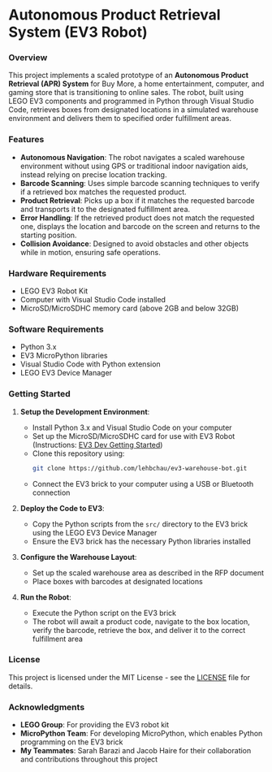 # Autonomous Product Retrieval System (EV3 Robot)

### Overview
This project implements a scaled prototype of an **Autonomous Product Retrieval (APR) System** for Buy More, a home entertainment, computer, and gaming store that is transitioning to online sales. The robot, built using LEGO EV3 components and programmed in Python through Visual Studio Code, retrieves boxes from designated locations in a simulated warehouse environment and delivers them to specified order fulfillment areas.

### Features
- **Autonomous Navigation**: The robot navigates a scaled warehouse environment without using GPS or traditional indoor navigation aids, instead relying on precise location tracking.
- **Barcode Scanning**: Uses simple barcode scanning techniques to verify if a retrieved box matches the requested product.
- **Product Retrieval**: Picks up a box if it matches the requested barcode and transports it to the designated fulfillment area.
- **Error Handling**: If the retrieved product does not match the requested one, displays the location and barcode on the screen and returns to the starting position.
- **Collision Avoidance**: Designed to avoid obstacles and other objects while in motion, ensuring safe operations.

### Hardware Requirements
- LEGO EV3 Robot Kit
- Computer with Visual Studio Code installed
- MicroSD/MicroSDHC memory card (above 2GB and below 32GB)

### Software Requirements
- Python 3.x
- EV3 MicroPython libraries
- Visual Studio Code with Python extension
- LEGO EV3 Device Manager

### Getting Started
1. **Setup the Development Environment**:
   - Install Python 3.x and Visual Studio Code on your computer
   - Set up the MicroSD/MicroSDHC card for use with EV3 Robot (Instructions: [EV3 Dev Getting Started](https://www.ev3dev.org/docs/getting-started/))
   - Clone this repository using:
     ```bash
     git clone https://github.com/lehbchau/ev3-warehouse-bot.git
     ```
   - Connect the EV3 brick to your computer using a USB or Bluetooth connection

2. **Deploy the Code to EV3**:
   - Copy the Python scripts from the `src/` directory to the EV3 brick using the LEGO EV3 Device Manager
   - Ensure the EV3 brick has the necessary Python libraries installed

3. **Configure the Warehouse Layout**:
   - Set up the scaled warehouse area as described in the RFP document
   - Place boxes with barcodes at designated locations

4. **Run the Robot**:
   - Execute the Python script on the EV3 brick
   - The robot will await a product code, navigate to the box location, verify the barcode, retrieve the box, and deliver it to the correct fulfillment area

### License
This project is licensed under the MIT License - see the [LICENSE](LICENSE) file for details.

### Acknowledgments

- **LEGO Group**: For providing the EV3 robot kit
- **MicroPython Team**: For developing MicroPython, which enables Python programming on the EV3 brick
- **My Teammates**: Sarah Barazi and Jacob Haire for their collaboration and contributions throughout this project
